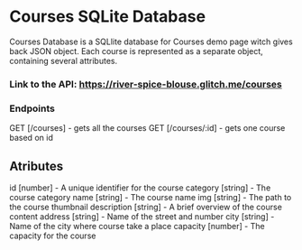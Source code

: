 # Courses SQLite Database
Courses Database is a SQLlite database for Courses demo page witch gives back JSON object. Each course is represented as a separate object, containing several attributes.

### **Link to the API:** https://river-spice-blouse.glitch.me/courses

### Endpoints

GET [/courses] - gets all the courses
GET [/courses/:id] - gets one course based on id 


## Atributes
id [number] - A unique identifier for the course
category [string] - The course category
name [string] - The course name
img [string] - The path to the course thumbnail
description [string] - A brief overview of the course content
address [string] - Name of the street and number
city [string] - Name of the city where course take a place
capacity [number] - The capacity for the course